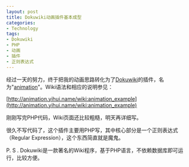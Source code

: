 ```yaml
---
layout: post
title: Dokuwiki动画插件基本成型
categories:
- Technology
tags:
- Dokuwiki
- PHP
- 动画
- 插件
- 正则表达式
---
```


经过一天的努力，终于把我的动画思路转化为了[Dokuwiki](http://wiki.splitbrain.org/wiki:dokuwiki)的插件，名为"[animation](http://animation.yihui.name/_media/wiki:animation.zip)"。Wiki语法和相应的说明参见：


[http://animation.yihui.name/wiki:animation_example](http://animation.yihui.name/wiki:animation_example)



刚刚写完PHP代码，Wiki页面还比较粗糙，明天再详细写。

很久不写代码了，这个插件主要用PHP写，其中核心部分是一个正则表达式（Regular Expression），这个东西简直就是魔鬼。

P. S . Dokuwiki是一款著名的Wiki程序，基于PHP语言，不依赖数据库即可运行，比较方便。
